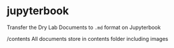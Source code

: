 # jupyterbook
Transfer the Dry Lab Documents to `.md` format on Jupyterbook

/contents
All documents store in contents folder including images
